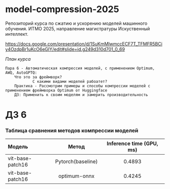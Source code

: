 # model-compression-2025

Репозиторий курса по сжатию и ускорению моделей машинного обучения.
ИТМО 2025, направление магистратуры Искуственный интеллект.

https://docs.google.com/presentation/d/1SuKmMIwmccECF7T_TFMFR5BCiy4OzdpBr1uKcO6eGIY/edit#slide=id.g249d310d701_0_69


*План курса*

    Пара 6 - Автоматическая компрессия моделей, с применением Optimum, AWQ, AutoGPTQ:
        Что это за фреймворк?
                С какими видами моделей рабоатет?
        Практика - Рассмотрим примеры и способы компрессии моделей с применением фреймворка Optimum от Huggingface
        ДЗ: Применить к своим моделям и замерить производительность


# ДЗ 6
### Таблица сравнения методов компрессии моделей
| Модель |       Метод       | Inference time (GPU, ms) |
| :---   |:-----------------:|:------------------------:|
| vit-base-patch16 | Pytorch(baseline) |          0.4893          | 
| vit-base-patch16 |   optimum-onnx    |          0.4245          | 